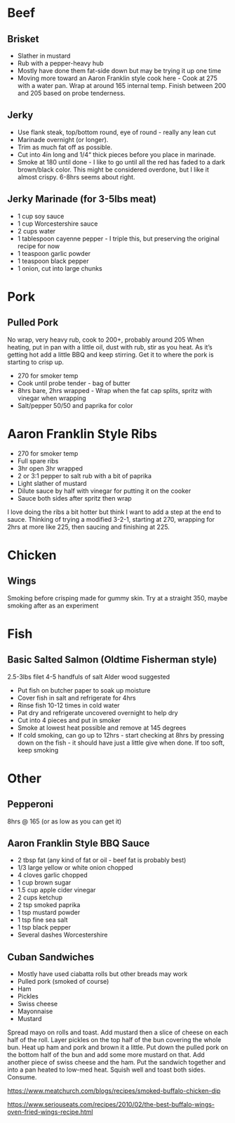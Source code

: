 # Beef
## Brisket
* Slather in mustard
* Rub with a pepper-heavy hub
* Mostly have done them fat-side down but may be trying it up one time
* Moving more toward an Aaron Franklin style cook here - Cook at 275 with a water pan. Wrap at around 165 internal temp. 
Finish between 200 and 205 based on probe tenderness.

## Jerky
* Use flank steak, top/bottom round, eye of round - really any lean cut
* Marinade overnight (or longer).
* Trim as much fat off as possible. 
* Cut into 4in long and 1/4“ thick pieces before you place in marinade. 
* Smoke at 180 until done - I like to go until all the red has faded to a dark brown/black color. This might be 
  considered overdone, but I like it almost crispy. 6-8hrs seems about right. 

## Jerky Marinade (for 3-5lbs meat)
* 1 cup soy sauce
* 1 cup Worcestershire sauce
* 2 cups water
* 1 tablespoon cayenne pepper - I triple this, but preserving the original recipe for now
* 1 teaspoon garlic powder
* 1 teaspoon black pepper
* 1 onion, cut into large chunks

# Pork
## Pulled Pork
No wrap, very heavy rub, cook to 200+, probably around 205
When heating, put in pan with a little oil, dust with rub, stir as you heat. As it’s getting hot add a little BBQ and 
keep stirring. Get it to where the pork is starting to crisp up.

* 270 for smoker temp
* Cook until probe tender - bag of butter
* 8hrs bare, 2hrs wrapped - Wrap when the fat cap splits, spritz with vinegar when wrapping
* Salt/pepper 50/50 and paprika for color

# Aaron Franklin Style Ribs
* 270 for smoker temp
* Full spare ribs
* 3hr open 3hr wrapped
* 2 or 3:1 pepper to salt rub with a bit of paprika
* Light slather of mustard
* Dilute sauce by half with vinegar for putting it on the cooker
* Sauce both sides after spritz then wrap

I love doing the ribs a bit hotter but think I want to add a step at the end to sauce. Thinking of trying a modified 
3-2-1, starting at 270, wrapping for 2hrs at more like 225, then saucing and finishing at 225. 


# Chicken 
## Wings
Smoking before crisping made for gummy skin. Try at a straight 350, maybe smoking after as an experiment


# Fish
## Basic Salted Salmon (Oldtime Fisherman style)
2.5-3lbs filet
4-5 handfuls of salt
Alder wood suggested
* Put fish on butcher paper to soak up moisture
* Cover fish in salt and refrigerate for 4hrs
* Rinse fish 10-12 times in cold water
* Pat dry and refrigerate uncovered overnight to help dry
* Cut into 4 pieces and put in smoker
* Smoke at lowest heat possible and remove at 145 degrees
* If cold smoking, can go up to 12hrs - start checking at 8hrs by pressing down on the fish - it should have just a 
  little give when done. If too soft, keep smoking

# Other

## Pepperoni
8hrs @ 165 (or as low as you can get it)

## Aaron Franklin Style BBQ Sauce
* 2 tbsp fat (any kind of fat or oil - beef fat is probably best)
* 1/3 large yellow or white onion chopped
* 4 cloves garlic chopped
* 1 cup brown sugar
* 1.5 cup apple cider vinegar
* 2 cups ketchup
* 2 tsp smoked paprika 
* 1 tsp mustard powder
* 1 tsp fine sea salt
* 1 tsp black pepper
* Several dashes Worcestershire 


## Cuban Sandwiches
* Mostly have used ciabatta rolls but other breads may work
* Pulled pork (smoked of course)
* Ham
* Pickles
* Swiss cheese
* Mayonnaise
* Mustard

Spread mayo on rolls and toast. Add mustard then a slice of cheese on each half of the roll. Layer pickles on the top 
half of the bun covering the whole bun. Heat up ham and pork and brown it a little. Put down the pulled pork on the 
bottom half of the bun and add some more mustard on that. Add another piece of swiss cheese and the ham. Put the 
sandwich together and into a pan heated to low-med heat. Squish well and toast both sides. Consume. 

https://www.meatchurch.com/blogs/recipes/smoked-buffalo-chicken-dip



https://www.seriouseats.com/recipes/2010/02/the-best-buffalo-wings-oven-fried-wings-recipe.html
